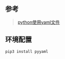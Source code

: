 ## 参考

> [python使用yaml文件](https://blog.csdn.net/weixin_55845054/article/details/121892548)

## 环境配置

```shell
pip3 install pyyaml
```

